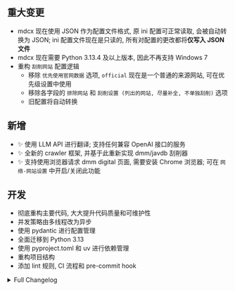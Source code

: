 ## 重大变更

* mdcx 现在使用 JSON 作为配置文件格式, 原 ini 配置可正常读取, 会被自动转换为 JSON;
ini 配置文件现在是只读的, 所有对配置的更改都将**仅写入 JSON 文件**
* mdcx 现在需要 Python 3.13.4 及以上版本, 因此不再支持 Windows 7
* 重构 `刮削网站` 配置逻辑
  * 移除 `优先使用官网数据` 选项, `official` 现在是一个普通的来源网站, 可在优先级设置中使用
  * 移除各字段的 `排除网站` 和 `刮削设置 (列出的网站, 尽量补全, 不单独刮削)` 选项
  * 旧配置将自动转换

## 新增

* ✨ 使用 LLM API 进行翻译; 支持任何兼容 OpenAI 接口的服务
* ✨ 全新的 crawler 框架, 并基于此重新实现 dmm/javdb 刮削器
* ✨ 支持使用浏览器请求 dmm digital 页面, 需要安装 Chrome 浏览器; 可在 `网络-网站设置` 中开启/关闭此功能

## 开发

* 彻底重构主要代码, 大大提升代码质量和可维护性
* 并发策略由多线程改为异步
* 使用 pydantic 进行配置管理
* 全面迁移到 Python 3.13
* 使用 pyproject.toml 和 uv 进行依赖管理
* 重构项目结构
* 添加 lint 规则, CI 流程和 pre-commit hook

<details>
<summary>Full Changelog</summary>

54b1481 CI: remove unused environment variable
cd79039 CI: 使用 220* 版本号创建正式发布
ca4dea3 Ready for version 220250903
512290a fix: 首个水印位置与设置不符 (fix #663)
9f526dd Ready for version 220250903
7382940 fix: 提高成功列表和剩余列表的读取效率, 避免访问文件系统 (fix #662)
89f9e9f chore: 使用 issue 选择模板链接
bbb4057 chore: update issue templates
25a47d6 chore: update issue templates
eb5bbd4 chore: update issue template
e943894 chore: 使用 issue 模板链接
959b8c7 chore: 移除 daily_release 链接
f22d99a Ready for version 220250902
bbcc987 fix: 未向 tag 中添加演员 (fix #661)
dda0432 refactor: 精简参数; 优化 nfo 输出逻辑
5e731ee dev: 添加 bump 和 changelog 脚本
4ecb46a fix: writelines does not add newlines (fix #660)
cff48e2 Ready for version 220250901
c7f7e80 fix: 在 Windows 上以管理员权限运行时启动 Chrome 失败 (fix #640)
9df00a3 update lock file
17b211b fix: 提高最低 Python 版本至 3.13.4 以支持 os.path.ALLOW_MISSING (fix #654)
46ef20a fix: 无法判断失败情况 (#656)
42f8076 chore: 替换废弃的 thread getName 为 name 属性
a6e0392 fix: 检查 remain/success.txt 中路径有效性 (fix #654)
f3e5561 fix: 使用 None 代替 Path() 作为空值 (fix #648)
bc1e092 chore: 调整部分默认设置
1cfdc63 fix: 切换配置文件目录 (#648)
77a6ba9 Ready for version 220250832
61bed85 fix: 初始化部分加锁
80028f6 fix: cli tool
39458c1 fix: dmm digital parser
f325daa Ready for version 220250831
40ed706 fix: emby url end slash
b0123d8 fix: 无法补全头像
203732c Ready for version 220250830
44f2088 fix: 使用 removesuffix 替换 re.sub
d3d8dc9 fix: 正确填充 year 字段
8a994a4 fix: 移除下载图片时的冗余检查
a480ec5 fix: 发生异常时正确关闭浏览器页面; 改进异常处理
2b7659b update changelog; fix 拒绝未知的 delete Path('.') 调用
a7c9793 Ready for version 220250829
f69f94b fix: 图片裁剪导致崩溃
18ed067 fix: 使用枚举配置项
55ddff3 fix: 配置无法另存为
7a0a2b5 fix: 移除无用的网络配置项; 优化配置出错时的处理 (fix #634)
90180b1 fix: patchright 依赖项未打包
0d1f25f fix: config API 改为使用 JSON 格式
f968082 fix: 另存为功能改为 JSON 格式
2cf3afa fix: 删除不存在文件时忽略异常; 提前过滤忽略目录; 使 os.walk 非阻塞
3291476 fix: 正确跳过忽略的目录
9238ff1 fix: 全角分隔符识别
ae60318 Ready for version 220250826
4bec690 chore: 调整项目结构; 修复 bug (#631)
c7863ae refactor!: 使用 pathlib 处理路径
287adb1 fix: website_youma 转换; 保存配置后重新加载
e645f9d chore: fix test
9838a89 feat!: add browser & migrate to pydantic config (#622)
252d392 fix: mono multi line outline (fix #599)
243d6ae Ready for 2.0-beta-8
b566511 fix: 缺少某些 | 分隔字段
e012654 chore: 用字段名区分 | 分隔的字符串列表
4e81aad feat!: 使用 pydantic model 和 json 格式配置文件 (#587)
0db76b2 chore: 允许 crawl 调用多个 site
7fe78de update .gitignore
a7fc17f fix: get_filesize may raise exception (#593) (fix #571)
64d5dbf fix: 仅保留必要字段以避免 Pydantic 验证失败
1d7650f fix: v1 crawler return list or str (fix #585)
a88df37 Ready for 2.0-beta-7
1b309b7 fix: 未能正确处理 v1 crawler 返回结果 (fix #581)
a7a3e35 fix: all_actors 不全时未能使用 actors 补全; 统一二者的后处理 (fix #583 #582)
ac5419f feat: 尝试生成 aws image url (fix #584)
dc2e123 Ready for 2.0-beta-6
8844975 fix: aws image; 优化 crawl 日志输出
a0e8f43 feat!: 新的 crawler 框架; 重新实现 dmm/javdb (#574)
104e5f7 fix: 无 all_actor 字段时应从 actor 获取 (fix #565)
bedc22f Ready for 2.0-beta-5
cd52f02 合并 digital 和 video 类别
f8b779e fix: 降低 dmm ditigal 优先级 (#549)
2828565 feat: crawl cli
444eefd feat: config get_website_base_url
0b1ccef CI: add v1 release workflow to master
aa45e97 add dmm video parser
c5d98d4 fix: 未能正确 reduce all_actor 字段 (fix #554)
1baa6b7 new cralwer & parser
2931b52 chore: update CONTRIBUTING.md
357a637 fix: is_server 不起作用
2eb530b chore: 避免不必要的环境变量检查
c39ac4c chore: 允许使用 pip install -e . 安装
bd5b67e chore: 避免 config/models.py 对 manager.py 的依赖
63cf39b chore: add vscode settings for projects and workspace
2ff35dc feat: server & webui 基础实现 (#540)
4ce9def remove ui
2c6795c fix: 分集的 codec tag 重复 (fix #552)
81b36c3 fix: mosaic 初始值错误 (fix #550)
5fe4a1d fix: 多版本错误复用了 file_info (close #545)
a3fadf6 fix: fc2hub image URL (close #546)
2c43404 fix: 移除异步文件操作中的重试
3ee749e Ready for 2.0-beta-4
44f8bbc fix: 不移动文件时文件名称错误
0cdf98e fix: 文件操作多余的重试
fa52e71 fix: 读取模式 has_nfo_update 选项行为不正确 (close #539)
55a4f5c CI: run on review_requested, ready_for_review
7838c62 fix: str 名称冲突; llm_max_req_sec 可能为0 (close #538)
3c02ca6 CI: fix macos-latest not having x86 version
cff1cb4 CI: 使用 macos-latest x86_64 代替 macos-13 以解决 hdiutil: create failed - Resource busy
c739ad4 CI: debug 模式不清理构建过程中的临时文件
04c975f fix: missing socksio (fix #537)
65d726c dep: remove langid and opencv
3ae3294 CI: use run_command for subprocess calls
23a974a CI: fix not all arguments converted
7bb30ac CI: optmize build log
93decdd CI: fix windows color output; subprocess exception
67972b7 CI: fix windows encode error
a8db095 update uv.lock; remove useless files
745f799 CI: use build.py in CI
e791ea0 CI: 完善 build.py; 在 Windows 上验证
aca7ab8 CI: use python to build
ef912dc feat: add pyav for video metadata
cd688fd Ready for 2.0-beta-2
ab05ac3 fix: 未能正确从所有来源聚合某些字段
d15bd8b fix: CrawlersResult 未正确设置 number 字段
d0b7f19 doc: add uv sync and pre-commit install to CONTRIBUTING.md
d3ade91 CI: add lint workflow
077ac5a chore!: add ruff lint rules and fix lint errors
9b60a55 fix: not await _get_gfriends_actor_data (fix #524)
7b1df6e chore: add some type hints
fe3990c refactor: 区分 qt 和其它部分的 signal 调用
3d39257 chore
0c0ab31 update python to 3.13 in pyproject.toml; use uv for ci (#519)
a1a28cc refactor: move Flags.translate_by_list to config
ce39a16 chore: fix type errors
2f790c4 chore: rename extrafanart download function
b24ecf0 fix: fc2 extrafanart URL (fix #517)
ff175b5 chore: import
9c1b5cf fix: fc2 cover url (close #517)
cf1a837 fix: refactor break mac build script
d59ab45 fix: 主界面右侧标题多余的横线
2c10148 refactor: rename types and fix type check
8f7c553 remove typeddict definitions
28c4f83 refactor!: 消除所有 typeddict 并使用 dataclass 替代
2c0fe47 refactor: crawler 现在返回 dataclass
78de538 refactor: 移除 nfo_data country/website 字段; 为 crawler 结果创建 dataclass
5055df5 使用 CrawlTask dataclass 作为 crawler 输入
daf3cdd update README and add CONTRIBUTING.md
6bcd986 refactor!: 重组项目结构；初步消除 json data；添加 project.toml (#513)
72b2219 fix: missing return in_get_folder_path
1b2886f CI: fix github var
84b85e2 fix: cut_window (close #500)
3e829a3 CI: use input tag for release action
d62c32d CI: stop daily release
7593ea8 feat!: async & LLM translate (#463)

</details>
